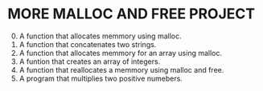 # MORE MALLOC AND FREE PROJECT

0. A function that allocates memmory using malloc.
1. A function that concatenates two strings.
2. A function that allocates memmory for an array using malloc.
3. A funtion that creates an array of integers.
4. A function that reallocates a memmory using malloc and free.
5. A program that multiplies two positive numebers.

